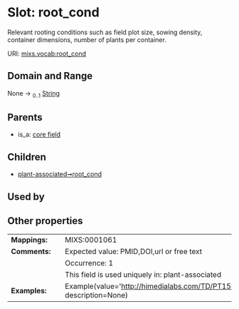 
# Slot: root_cond


Relevant rooting conditions such as field plot size, sowing density, container dimensions, number of plants per container.

URI: [mixs.vocab:root_cond](https://w3id.org/mixs/vocab/root_cond)


## Domain and Range

None &#8594;  <sub>0..1</sub> [String](types/String.md)

## Parents

 *  is_a: [core field](core_field.md)

## Children

 *  [plant-associated➞root_cond](plant_associated_root_cond.md)

## Used by


## Other properties

|  |  |  |
| --- | --- | --- |
| **Mappings:** | | MIXS:0001061 |
| **Comments:** | | Expected value: PMID,DOI,url or free text |
|  | | Occurrence: 1 |
|  | | This field is used uniquely in: plant-associated |
| **Examples:** | | Example(value='http://himedialabs.com/TD/PT158.pdf', description=None) |


